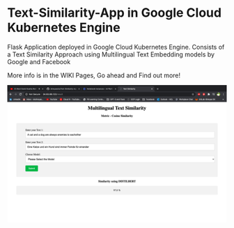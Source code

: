 # Text-Similarity-App in Google Cloud Kubernetes Engine
Flask Application deployed in Google Cloud Kubernetes Engine. Consists of a Text Similarity Approach using Multilingual Text Embedding models by Google and Facebook

More info is in the WIKI Pages, Go ahead and Find out more!

![Text Similarity Application](text%20app.png)
